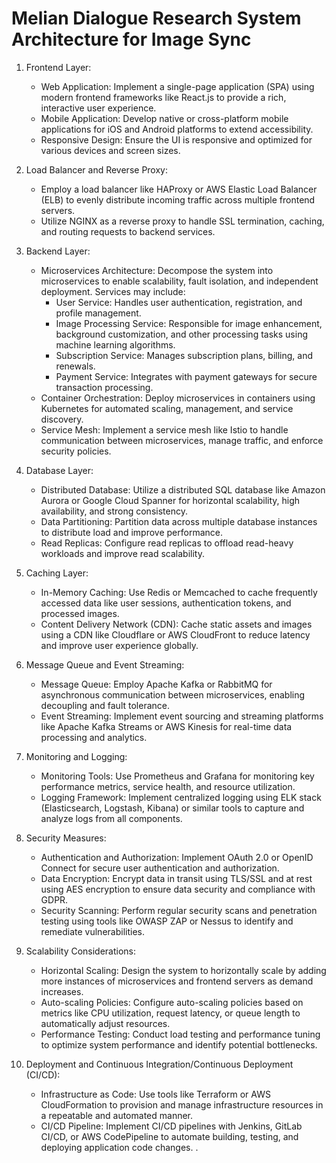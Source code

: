 # Melian Dialogue Research System Architecture for Image Sync


1. Frontend Layer:
   - Web Application: Implement a single-page application (SPA) using modern frontend frameworks like React.js to provide a rich, interactive user experience.
   - Mobile Application: Develop native or cross-platform mobile applications for iOS and Android platforms to extend accessibility.
   - Responsive Design: Ensure the UI is responsive and optimized for various devices and screen sizes.

2. Load Balancer and Reverse Proxy:
   - Employ a load balancer like HAProxy or AWS Elastic Load Balancer (ELB) to evenly distribute incoming traffic across multiple frontend servers.
   - Utilize NGINX as a reverse proxy to handle SSL termination, caching, and routing requests to backend services.

3. Backend Layer:
   - Microservices Architecture: Decompose the system into microservices to enable scalability, fault isolation, and independent deployment. Services may include:
     - User Service: Handles user authentication, registration, and profile management.
     - Image Processing Service: Responsible for image enhancement, background customization, and other processing tasks using machine learning algorithms.
     - Subscription Service: Manages subscription plans, billing, and renewals.
     - Payment Service: Integrates with payment gateways for secure transaction processing.
   - Container Orchestration: Deploy microservices in containers using Kubernetes for automated scaling, management, and service discovery.
   - Service Mesh: Implement a service mesh like Istio to handle communication between microservices, manage traffic, and enforce security policies.

4. Database Layer:
   - Distributed Database: Utilize a distributed SQL database like Amazon Aurora or Google Cloud Spanner for horizontal scalability, high availability, and strong consistency.
   - Data Partitioning: Partition data across multiple database instances to distribute load and improve performance.
   - Read Replicas: Configure read replicas to offload read-heavy workloads and improve read scalability.

5. Caching Layer:
   - In-Memory Caching: Use Redis or Memcached to cache frequently accessed data like user sessions, authentication tokens, and processed images.
   - Content Delivery Network (CDN): Cache static assets and images using a CDN like Cloudflare or AWS CloudFront to reduce latency and improve user experience globally.

6. Message Queue and Event Streaming:
   - Message Queue: Employ Apache Kafka or RabbitMQ for asynchronous communication between microservices, enabling decoupling and fault tolerance.
   - Event Streaming: Implement event sourcing and streaming platforms like Apache Kafka Streams or AWS Kinesis for real-time data processing and analytics.

7. Monitoring and Logging:
   - Monitoring Tools: Use Prometheus and Grafana for monitoring key performance metrics, service health, and resource utilization.
   - Logging Framework: Implement centralized logging using ELK stack (Elasticsearch, Logstash, Kibana) or similar tools to capture and analyze logs from all components.

8. Security Measures:
   - Authentication and Authorization: Implement OAuth 2.0 or OpenID Connect for secure user authentication and authorization.
   - Data Encryption: Encrypt data in transit using TLS/SSL and at rest using AES encryption to ensure data security and compliance with GDPR.
   - Security Scanning: Perform regular security scans and penetration testing using tools like OWASP ZAP or Nessus to identify and remediate vulnerabilities.

9. Scalability Considerations:
   - Horizontal Scaling: Design the system to horizontally scale by adding more instances of microservices and frontend servers as demand increases.
   - Auto-scaling Policies: Configure auto-scaling policies based on metrics like CPU utilization, request latency, or queue length to automatically adjust resources.
   - Performance Testing: Conduct load testing and performance tuning to optimize system performance and identify potential bottlenecks.

10. Deployment and Continuous Integration/Continuous Deployment (CI/CD):
    - Infrastructure as Code: Use tools like Terraform or AWS CloudFormation to provision and manage infrastructure resources in a repeatable and automated manner.
    - CI/CD Pipeline: Implement CI/CD pipelines with Jenkins, GitLab CI/CD, or AWS CodePipeline to automate building, testing, and deploying application code changes.
.
